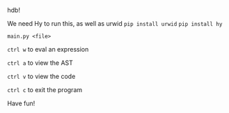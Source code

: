 hdb!

We need Hy to run this, as well as urwid
`pip install urwid`
`pip install hy`


`main.py <file>`


`ctrl w` to eval an expression  

`ctrl a` to view the AST  

`ctrl v` to view the code  

`ctrl c` to exit the program  



Have fun!
